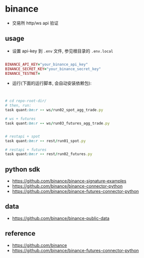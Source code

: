# binance

- 交易所 http/ws api 验证

## usage

- 设置 api-key 到 `.env` 文件, 参见根目录的 `.env.local`

```ruby

BINANCE_API_KEY="your_binance_api_key"
BINANCE_SECRET_KEY="your_binance_secret_key"
BINANCE_TESTNET=


```

- 运行(下面的运行脚本, 会自动安装依赖包):

```ruby


# cd repo-root-dir/
# then, run:
task quant:bn:r -- ws/run02_spot_agg_trade.py

# ws + futures
task quant:bn:r -- ws/run03_futures_agg_trade.py


# restapi + spot
task quant:bn:r -- rest/run01_spot.py

# restapi + futures
task quant:bn:r -- rest/run02_futures.py

```

## python sdk

- https://github.com/binance/binance-signature-examples
- https://github.com/binance/binance-connector-python
- https://github.com/binance/binance-futures-connector-python

## data

- https://github.com/binance/binance-public-data

## reference

- https://github.com/binance
- https://github.com/binance/binance-futures-connector-python